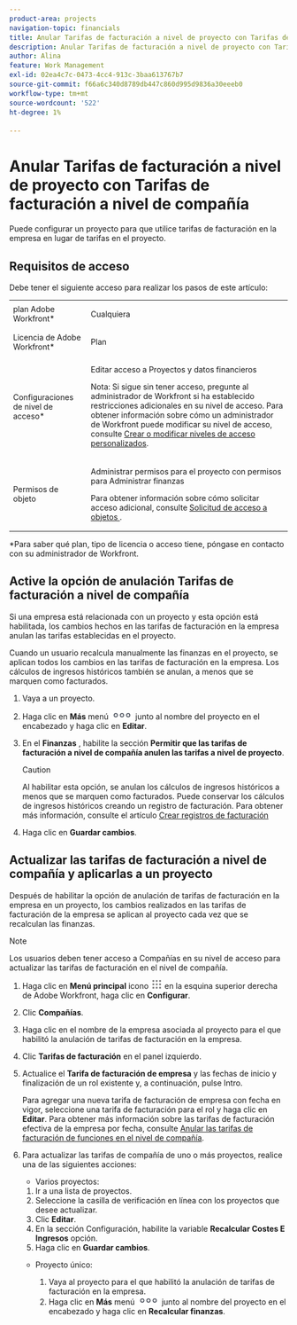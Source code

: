 ```yaml
---
product-area: projects
navigation-topic: financials
title: Anular Tarifas de facturación a nivel de proyecto con Tarifas de facturación a nivel de compañía
description: Anular Tarifas de facturación a nivel de proyecto con Tarifas de facturación a nivel de compañía
author: Alina
feature: Work Management
exl-id: 02ea4c7c-0473-4cc4-913c-3baa613767b7
source-git-commit: f66a6c340d8789db447c860d995d9836a30eeeb0
workflow-type: tm+mt
source-wordcount: '522'
ht-degree: 1%

---
```


# Anular Tarifas de facturación a nivel de proyecto con Tarifas de facturación a nivel de compañía

<!--
<p data-mc-conditions="QuicksilverOrClassic.Draft mode">(NOTE: THIS IS LINKED TO THE UI IN THE EDIT PROJECT MODAL)</p>
-->

Puede configurar un proyecto para que utilice tarifas de facturación en la empresa en lugar de tarifas en el proyecto.

## Requisitos de acceso

Debe tener el siguiente acceso para realizar los pasos de este artículo:

<table style="table-layout:auto"> 
 <col> 
 <col> 
 <tbody> 
  <tr> 
   <td role="rowheader">plan Adobe Workfront*</td> 
   <td> <p>Cualquiera</p> </td> 
  </tr> 
  <tr> 
   <td role="rowheader">Licencia de Adobe Workfront*</td> 
   <td> <p>Plan </p> </td> 
  </tr> 
  <tr> 
   <td role="rowheader">Configuraciones de nivel de acceso*</td> 
   <td> <p>Editar acceso a Proyectos y datos financieros</p> <p>Nota: Si sigue sin tener acceso, pregunte al administrador de Workfront si ha establecido restricciones adicionales en su nivel de acceso. Para obtener información sobre cómo un administrador de Workfront puede modificar su nivel de acceso, consulte <a href="../../../administration-and-setup/add-users/configure-and-grant-access/create-modify-access-levels.md" class="MCXref xref">Crear o modificar niveles de acceso personalizados</a>.</p> </td> 
  </tr> 
  <tr> 
   <td role="rowheader">Permisos de objeto</td> 
   <td> <p>Administrar permisos para el proyecto con permisos para Administrar finanzas</p> <p>Para obtener información sobre cómo solicitar acceso adicional, consulte <a href="../../../workfront-basics/grant-and-request-access-to-objects/request-access.md" class="MCXref xref">Solicitud de acceso a objetos </a>.</p> </td> 
  </tr> 
 </tbody> 
</table>

&#42;Para saber qué plan, tipo de licencia o acceso tiene, póngase en contacto con su administrador de Workfront.

## Active la opción de anulación Tarifas de facturación a nivel de compañía

Si una empresa está relacionada con un proyecto y esta opción está habilitada, los cambios hechos en las tarifas de facturación en la empresa anulan las tarifas establecidas en el proyecto.

Cuando un usuario recalcula manualmente las finanzas en el proyecto, se aplican todos los cambios en las tarifas de facturación en la empresa. Los cálculos de ingresos históricos también se anulan, a menos que se marquen como facturados.

1. Vaya a un proyecto.
1. Haga clic en **Más** menú ![](assets/qs-more-icon-on-an-object.png) junto al nombre del proyecto en el encabezado y haga clic en **Editar**.
1. En el **Finanzas** , habilite la sección **Permitir que las tarifas de facturación a nivel de compañía anulen las tarifas a nivel de proyecto**.

   >[!CAUTION]
   >
   >Al habilitar esta opción, se anulan los cálculos de ingresos históricos a menos que se marquen como facturados. Puede conservar los cálculos de ingresos históricos creando un registro de facturación. Para obtener más información, consulte el artículo [Crear registros de facturación](../../../manage-work/projects/project-finances/create-billing-records.md)

1. Haga clic en **Guardar cambios**.

## Actualizar las tarifas de facturación a nivel de compañía y aplicarlas a un proyecto

Después de habilitar la opción de anulación de tarifas de facturación en la empresa en un proyecto, los cambios realizados en las tarifas de facturación de la empresa se aplican al proyecto cada vez que se recalculan las finanzas.

>[!NOTE]
>
>Los usuarios deben tener acceso a Compañías en su nivel de acceso para actualizar las tarifas de facturación en el nivel de compañía.

1. Haga clic en **Menú principal** icono ![](assets/main-menu-icon.png) en la esquina superior derecha de Adobe Workfront, haga clic en **Configurar**.
1. Clic **Compañías**.
1. Haga clic en el nombre de la empresa asociada al proyecto para el que habilitó la anulación de tarifas de facturación en la empresa.
1. Clic **Tarifas de facturación** en el panel izquierdo.
1. Actualice el **Tarifa de facturación de empresa** y las fechas de inicio y finalización de un rol existente y, a continuación, pulse Intro.

   Para agregar una nueva tarifa de facturación de empresa con fecha en vigor, seleccione una tarifa de facturación para el rol y haga clic en **Editar**. Para obtener más información sobre las tarifas de facturación efectiva de la empresa por fecha, consulte [Anular las tarifas de facturación de funciones en el nivel de compañía](/help/quicksilver/administration-and-setup/set-up-workfront/organizational-setup/override-job-role-billing-rates-company-level.md).

1. Para actualizar las tarifas de compañía de uno o más proyectos, realice una de las siguientes acciones:

   * Varios proyectos:

   1. Ir a una lista de proyectos.
   1. Seleccione la casilla de verificación en línea con los proyectos que desee actualizar.
   1. Clic **Editar**.
   1. En la sección Configuración, habilite la variable **Recalcular Costes E Ingresos** opción.
   1. Haga clic en **Guardar cambios**.

   * Proyecto único:

      1. Vaya al proyecto para el que habilitó la anulación de tarifas de facturación en la empresa.
      1. Haga clic en **Más** menú ![](assets/qs-more-icon-on-an-object.png) junto al nombre del proyecto en el encabezado y haga clic en **Recalcular finanzas**.
